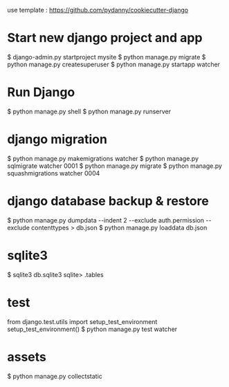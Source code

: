 use template : https://github.com/pydanny/cookiecutter-django

# Start new django project and app
$ django-admin.py startproject mysite
$ python manage.py migrate
$ python manage.py createsuperuser
$ python manage.py startapp watcher

# Run Django
$ python manage.py shell
$ python manage.py runserver

# django migration
$ python manage.py makemigrations watcher
$ python manage.py sqlmigrate watcher 0001
$ python manage.py migrate
$ python manage.py squashmigrations watcher 0004

# django database backup & restore
$ python manage.py dumpdata --indent 2 --exclude auth.permission --exclude contenttypes > db.json
$ python manage.py loaddata db.json

# sqlite3
$ sqlite3 db.sqlite3
sqlite> .tables

# test
from django.test.utils import setup_test_environment
setup_test_environment()
$ python manage.py test watcher

# assets
$ python manage.py collectstatic
